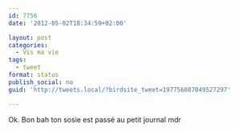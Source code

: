 ```yaml
---
id: 7756
date: '2012-05-02T18:34:59+02:00'

layout: post
categories:
  - Vis ma vie
tags:
  - tweet
format: status
publish_social: no
guid: 'http://tweets.local/?birdsite_tweet=197756087049527297'

---
```


Ok. Bon bah ton sosie est passé au petit journal mdr